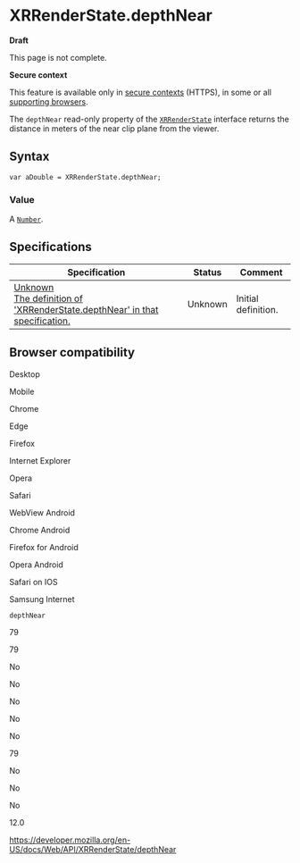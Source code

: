 XRRenderState.depthNear
=======================

**Draft**

This page is not complete.

**Secure context**

This feature is available only in [secure contexts](https://developer.mozilla.org/en-US/docs/Web/Security/Secure_Contexts) (HTTPS), in some or all [supporting browsers](#browser_compatibility).

The `depthNear` read-only property of the [`XRRenderState`](../xrrenderstate) interface returns the distance in meters of the near clip plane from the viewer.

Syntax
------

    var aDouble = XRRenderState.depthNear;

### Value

A [`Number`](https://developer.mozilla.org/en-US/docs/Web/JavaScript/Reference/Global_Objects/Number).

Specifications
--------------

<table><thead><tr class="header"><th>Specification</th><th>Status</th><th>Comment</th></tr></thead><tbody><tr class="odd"><td><a href="about:unknown#dom-xrrenderstate-depthnear">Unknown<br />
<span class="small">The definition of 'XRRenderState.depthNear' in that specification.</span></a></td><td><span class="spec-">Unknown</span></td><td>Initial definition.</td></tr></tbody></table>

Browser compatibility
---------------------

Desktop

Mobile

Chrome

Edge

Firefox

Internet Explorer

Opera

Safari

WebView Android

Chrome Android

Firefox for Android

Opera Android

Safari on IOS

Samsung Internet

`depthNear`

79

79

No

No

No

No

No

79

No

No

No

12.0

<a href="https://developer.mozilla.org/en-US/docs/Web/API/XRRenderState/depthNear" class="_attribution-link">https://developer.mozilla.org/en-US/docs/Web/API/XRRenderState/depthNear</a>
